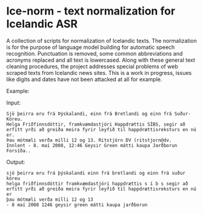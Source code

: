 # Ice-norm - text normalization for Icelandic ASR

A collection of scripts for normalization of Icelandic texts. The normalization is for the purpose of language model building for automatic speech recognition. Punctuation is removed, some common abbreviations and acronyms replaced and all text is lowercased. Along with these general text cleaning procedures, the project addresses special problems of web scraped texts from Icelandic news sites. This is a work in progress, issues like digits and dates have not been attacked at all for example.

Example:

Input:

	Sjö þeirra eru frá Þýskalandi, einn frá Bretlandi og einn frá Suður-Kóreu.
	Helga Friðfinnsdóttir, framkvæmdastjóri Happdrættis SÍBS, segir að erfitt yrði að greiða meira fyrir leyfið til happdrættisreksturs en nú er.
	Þau mótmæli verða milli 12 og 13. Ritstjórn DV (ritstjorn@dv.
	Innlent - 8. maí 2008, 12:46 Geysir Green mátti kaupa Jarðborun Forsíða..
	
Output:

	sjö þeirra eru frá þýskalandi einn frá bretlandi og einn frá suður kóreu
	helga friðfinnsdóttir framkvæmdastjóri happdrættis s í b s segir að erfitt yrði að greiða meira fyrir leyfið til happdrættisreksturs en nú er
	þau mótmæli verða milli 12 og 13
	- 8 maí 2008 1246 geysir green mátti kaupa jarðborun